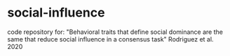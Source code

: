 # social-influence
code repository for: "Behavioral traits that define social dominance are the same that reduce social influence in a consensus task" Rodriguez et al. 2020
